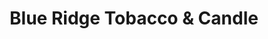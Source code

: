 ---
title: "Blue Ridge Tobacco & Candle"
url: /south-boston/blue-ridge-tobacco-and-candle/
shop: tobacco
---